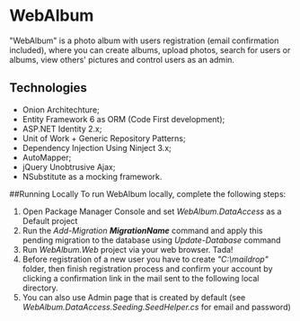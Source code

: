 # WebAlbum
"WebAlbum" is a photo album with users registration (email confirmation included), where you can create albums, upload photos, search for users or albums, view others' pictures and control users as an admin.

##  Technologies
* Onion Architechture;
* Entity Framework 6 as ORM (Code First development);
* ASP.NET Identity 2.x;
* Unit of Work + Generic Repository Patterns;
* Dependency Injection Using Ninject 3.x;
* AutoMapper;
* jQuery Unobtrusive Ajax;
* NSubstitute as a mocking framework.

##Running Locally
To run WebAlbum locally, complete the following steps:
1. Open Package Manager Console and set *WebAlbum.DataAccess* as a Default project
2. Run the *Add-Migration **MigrationName*** command and apply this pending migration to the database using *Update-Database* command
3. Run *WebAlbum.Web* project via your web browser. Tada!
4. Before registration of a new user you have to create *"C:\maildrop"* folder, then finish registration process and confirm your account by clicking a confirmation link in the mail sent to the following local directory.
5. You can also use Admin page that is created by default (see *WebAlbum.DataAccess.Seeding.SeedHelper.cs* for email and password)
